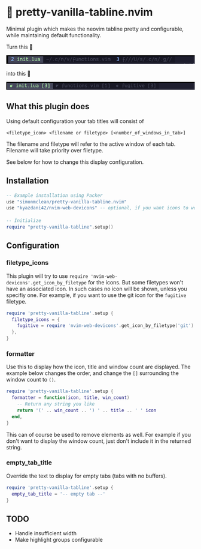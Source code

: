 # 🌈 pretty-vanilla-tabline.nvim

Minimal plugin which makes the neovim tabline pretty and configurable, while maintaining default functionality.

Turn this 🤢

![Default tabline](assets/screenshot_default.png?raw=true "Default tabline")

into this 🤩

![Plugin tabline](assets/screenshot_plugin.png?raw=true "Plugin tabline")

## What this plugin does

Using default configuration your tab titles will consist of

```
<filetype_icon> <filename or filetype> [<number_of_windows_in_tab>]
```

The filename and filetype will refer to the active window of each tab. Filename will take priority over filetype.

See below for how to change this display configuration.

## Installation

```lua
-- Example installation using Packer
use "simonmclean/pretty-vanilla-tabline.nvim"
use "kyazdani42/nvim-web-devicons" -- optional, if you want icons to work out of the box

-- Initialize
require "pretty-vanilla-tabline".setup()
```

## Configuration

### filetype_icons

This plugin will try to use `require 'nvim-web-devicons'.get_icon_by_filetype` for the icons. But some filetypes won't have an associated icon. In such cases no icon will be shown, unless you specifiy one. For example, if you want to use the git icon for the `fugitive` filetype.

```lua
require 'pretty-vanilla-tabline'.setup {
  filetype_icons = {
    fugitive = require 'nvim-web-devicons'.get_icon_by_filetype('git')
  },
}
```

### formatter

Use this to display how the icon, title and window count are displayed. The example below changes the order, and change the `[]` surrounding the window count to `()`.

```lua
require 'pretty-vanilla-tabline'.setup {
  formatter = function(icon, title, win_count)
    -- Return any string you like
    return '(' .. win_count .. ') ' .. title .. ' ' icon
  end,
}
```

This can of course be used to remove elements as well. For example if you don't want to display the window count, just don't include it in the returned string.

### empty_tab_title

Override the text to display for empty tabs (tabs with no buffers).

```lua
require 'pretty-vanilla-tabline'.setup {
  empty_tab_title = '-- empty tab --'
}
```

## TODO

- Handle insufficient width
- Make highlight groups configurable
